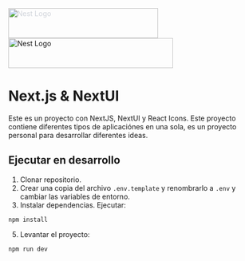 <a href="https://nextjs.org/" target="blank" style="color: #d1d5db;">
    <img src="https://res.cloudinary.com/dwzkbzepk/image/upload/v1718578637/projects-logos/f3oj8zltx3f52an63ak3.svg" alt="Nest Logo" width="300" height="60" />
</a>
  <a href="https://nextui.org/" target="blank">
    <img src="https://res.cloudinary.com/dwzkbzepk/image/upload/v1718578798/projects-logos/ljvexc6gls1ewxqwgsp6.svg" alt="Nest Logo" width="330" height="60" />
</a>



# Next.js & NextUI
Este es un proyecto con NextJS, NextUI y React Icons. Este proyecto contiene diferentes tipos de aplicaciónes en una sola, es un proyecto personal para desarrollar diferentes ideas.

## Ejecutar en desarrollo
1. Clonar repositorio.
3. Crear una copia del archivo ```.env.template``` y renombrarlo a ```.env``` y cambiar las variables de entorno.
4. Instalar dependencias. Ejecutar:
  ```
  npm install
  ```
5. Levantar el proyecto:
  ```
  npm run dev
  ```